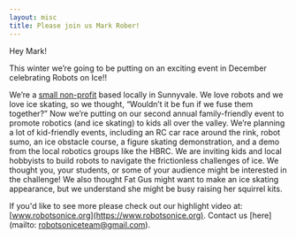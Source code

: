 ```yaml
---
layout: misc
title: Please join us Mark Rober!
---
```



Hey Mark!

This winter we’re going to be putting on an exciting event in December celebrating Robots on Ice!!

We’re a [small non-profit](http://www.sv-isa.org) based locally in Sunnyvale. We love robots and we love ice skating, so we thought, “Wouldn’t it be fun if we fuse them together?” Now we’re putting on our second annual family-friendly event to promote robotics (and ice skating) to kids all over the valley. We’re planning a lot of kid-friendly events, including an RC car race around the rink, robot sumo, an ice obstacle course, a figure skating demonstration, and a demo from the local robotics groups like the HBRC. We are inviting kids and local hobbyists to build robots to navigate the frictionless challenges of ice. We thought you, your students, or some of your audience might be interested in the challenge! We also thought Fat Gus might want to make an ice skating appearance, but we understand she might be busy raising her squirrel kits.

If you'd like to see more please check out our highlight video at: [www.robotsonice.org](https://www.robotsonice.org). Contact us [here](mailto: robotsoniceteam@gmail.com).